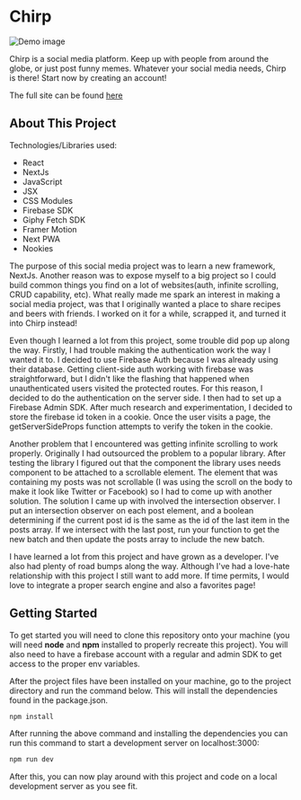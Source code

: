 # Chirp

![Demo image](https://drive.google.com/uc?export=view&id=1VJGDSw-7YCLAZULWlJX7WDh-bwEuQ3HL)

Chirp is a social media platform. Keep up with people from around the globe, or just post funny memes. Whatever your social media needs, Chirp is there! Start now by creating an account!

The full site can be found [here](https://goggle-earth.netlify.app/)

## About This Project

Technologies/Libraries used:

- React
- NextJs
- JavaScript
- JSX
- CSS Modules
- Firebase SDK
- Giphy Fetch SDK
- Framer Motion
- Next PWA
- Nookies

The purpose of this social media project was to learn a new framework, NextJs. Another reason was to expose myself to a big project so I could build common things you find on a lot of websites(auth, infinite scrolling, CRUD capability, etc). What really made me spark an interest in making a social media project, was that I originally wanted a place to share recipes and beers with friends. I worked on it for a while, scrapped it, and turned it into Chirp instead!

Even though I learned a lot from this project, some trouble did pop up along the way. Firstly, I had trouble making the authentication work the way I wanted it to. I decided to use Firebase Auth because I was already using their database. Getting client-side auth working with firebase was straightforward, but I didn't like the flashing that happened when unauthenticated users visited the protected routes. For this reason, I decided to do the authentication on the server side. I then had to set up a Firebase Admin SDK. After much research and experimentation, I decided to store the firebase id token in a cookie. Once the user visits a page, the getServerSideProps function attempts to verify the token in the cookie.

Another problem that I encountered was getting infinite scrolling to work properly. Originally I had outsourced the problem to a popular library. After testing the library I figured out that the component the library uses needs component to be attached to a scrollable element. The element that was containing my posts was not scrollable (I was using the scroll on the body to make it look like Twitter or Facebook) so I had to come up with another solution. The solution I came up with involved the intersection observer. I put an intersection observer on each post element, and a boolean determining if the current post id is the same as the id of the last item in the posts array. If we intersect with the last post, run your function to get the new batch and then update the posts array to include the new batch.

I have learned a lot from this project and have grown as a developer. I've also had plenty of road bumps along the way. Although I've had a love-hate relationship with this project I still want to add more. If time permits, I would love to integrate a proper search engine and also a favorites page!

## Getting Started

To get started you will need to clone this repository onto your machine (you will need **node** and **npm** installed to properly recreate this project). You will also need to have a firebase account with a regular and admin SDK to get access to the proper env variables.

After the project files have been installed on your machine, go to the project directory and run the command below. This will install the dependencies found in the package.json.

```bash
npm install
```

After running the above command and installing the dependencies you can run this command to start a development server on localhost:3000:

```bash
npm run dev
```

After this, you can now play around with this project and code on a local development server as you see fit.

